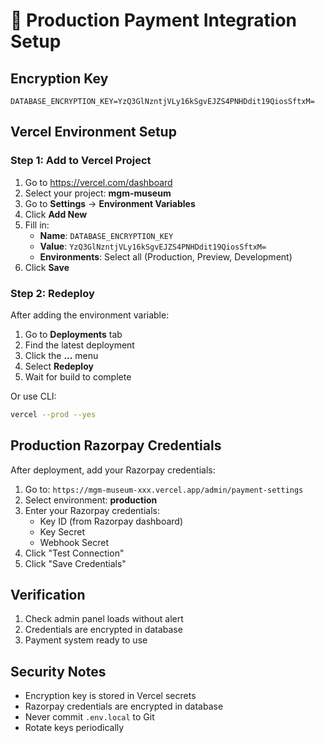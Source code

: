 # 🚀 Production Payment Integration Setup

## Encryption Key

```
DATABASE_ENCRYPTION_KEY=YzQ3GlNzntjVLy16kSgvEJZS4PNHDdit19QiosSftxM=
```

## Vercel Environment Setup

### Step 1: Add to Vercel Project

1. Go to https://vercel.com/dashboard
2. Select your project: **mgm-museum**
3. Go to **Settings** → **Environment Variables**
4. Click **Add New**
5. Fill in:
   - **Name**: `DATABASE_ENCRYPTION_KEY`
   - **Value**: `YzQ3GlNzntjVLy16kSgvEJZS4PNHDdit19QiosSftxM=`
   - **Environments**: Select all (Production, Preview, Development)
6. Click **Save**

### Step 2: Redeploy

After adding the environment variable:

1. Go to **Deployments** tab
2. Find the latest deployment
3. Click the **...** menu
4. Select **Redeploy**
5. Wait for build to complete

Or use CLI:
```bash
vercel --prod --yes
```

## Production Razorpay Credentials

After deployment, add your Razorpay credentials:

1. Go to: `https://mgm-museum-xxx.vercel.app/admin/payment-settings`
2. Select environment: **production**
3. Enter your Razorpay credentials:
   - Key ID (from Razorpay dashboard)
   - Key Secret
   - Webhook Secret
4. Click "Test Connection"
5. Click "Save Credentials"

## Verification

1. Check admin panel loads without alert
2. Credentials are encrypted in database
3. Payment system ready to use

## Security Notes

- Encryption key is stored in Vercel secrets
- Razorpay credentials are encrypted in database
- Never commit `.env.local` to Git
- Rotate keys periodically
